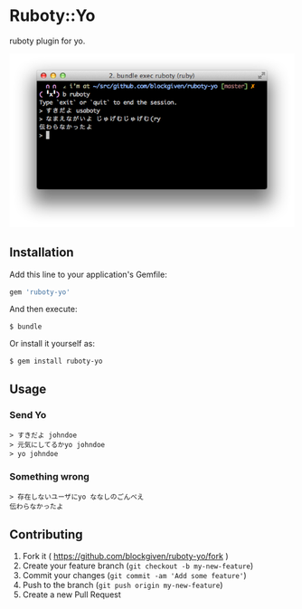 # Ruboty::Yo

ruboty plugin for yo.

![screenshot](screenshot.png)

## Installation

Add this line to your application's Gemfile:

```ruby
gem 'ruboty-yo'
```

And then execute:

    $ bundle

Or install it yourself as:

    $ gem install ruboty-yo

## Usage

### Send Yo

    > すきだよ johndoe
    > 元気にしてるかyo johndoe
    > yo johndoe

### Something wrong

    > 存在しないユーザにyo ななしのごんべえ
    伝わらなかったよ

## Contributing

1. Fork it ( https://github.com/blockgiven/ruboty-yo/fork )
2. Create your feature branch (`git checkout -b my-new-feature`)
3. Commit your changes (`git commit -am 'Add some feature'`)
4. Push to the branch (`git push origin my-new-feature`)
5. Create a new Pull Request
